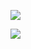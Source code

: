 <script id="asciicast-of9E79paW86MRgtnQZW7VmdJn" src="https://asciinema.org/a/of9E79paW86MRgtnQZW7VmdJn.js" async></script>

<script id="asciicast-HuFo9sjvkQXW9roJwiXLozBV1" src="https://asciinema.org/a/HuFo9sjvkQXW9roJwiXLozBV1.js" async></script>

<a href="https://codeclimate.com/github/codeclimate/codeclimate/maintainability"><img src="https://api.codeclimate.com/v1/badges/a99a88d28ad37a79dbf6/maintainability" /></a>

<a href="https://codeclimate.com/github/codeclimate/codeclimate/test_coverage"><img src="https://api.codeclimate.com/v1/badges/a99a88d28ad37a79dbf6/test_coverage" /></a>